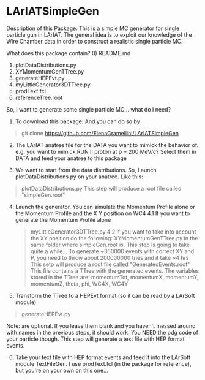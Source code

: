 # LArIATSimpleGen
Description of this Package:
This is a simple MC generator for single particle gun in LArIAT. 
The general idea is to exploit our knowledge of the Wire Chamber data in order to 
construct a realistic single particle MC.


What does this package contain?
0) README.md 
1) plotDataDistributions.py      
2) XYMomentumGenTTree.py  
3) generateHEPEvt.py      
4) myLittleGenerator3DTTree.py 
5) prodText.fcl
5) referenceTree.root	    



So, I want to generate some single particle MC... what do I need?

1. To download this package. And you can do so by 
 > git clone  https://github.com/ElenaGramellini/LArIATSimpleGen

2. The LArIAT anatree file for the DATA  you want to mimick the behavior of.
 e.g. you want to mimick RUN II proton at p = 200 MeV/c? Select them in DATA and feed your anatree to this package

3. We want to start from the data distributions. So, Launch plotDataDistributions.py on your anatree. Like this:
> plotDataDistributions.py <fileName> <TTreeName>
This step will produce a root file called "simpleGen.root"

4. Launch the generator. You can simulate the Momentum Profile alone or the Momentum Profile and the X Y position on WC4
  4.1 If you want to generate the Momentum Profile alone
      > myLittleGenerator3DTTree.py
  4.2 If you want to take into account the XY position do the following:
      > XYMomentumGenTTree.py
in the same folder where simpleGen.root is.
This step is going to take quite a while... To generate ~360000 events with correct XY and P, you need to throw about 200000000 tries and it take ~4 hrs
This setp will produce a root file called "GeneratedEvents.root"
This file contains a TTree with the generated events. The variables stored in the TTree are:
momentumTot, momentumX, momentumY, momentumZ, theta, phi, WC4X, WC4Y         

5. Transform the TTree to a HEPEvt format (so it can be read by a LArSoft module)
> generateHEPEvt.py <pdg> <fileName> <TTreeName>

Note: <fileName> <TTreeName> are optional. If you leave them blank and you haven't messed around with names in the previous steps, it should work.
You NEED the pdg code of your particle though.
This step will generate a text file with HEP format events.

6. Take your text file with HEP format events and feed it into the LArSoft module TextFileGen. I use prodText.fcl (in the package for reference), but you're on your own on this one...